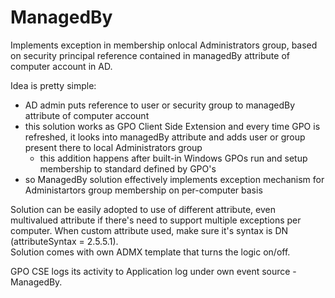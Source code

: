 # ManagedBy
Implements exception in membership onlocal Administrators group, based on security principal reference contained in managedBy attribute of computer account in AD.

Idea is pretty simple:
- AD admin puts reference to user or security group to managedBy attribute of computer account
- this solution works as GPO Client Side Extension and every time GPO is refreshed, it looks into managedBy attribute and adds user or group present there to local Administrators group
  - this addition happens after built-in Windows GPOs run and setup membership to standard defined by GPO's
- so ManagedBy solution effectively implements exception mechanism for Administartors group membership on per-computer basis

Solution can be easily adopted to use of different attribute, even multivalued attribute if there's need to support multiple exceptions per computer. When custom attribute used, make sure it's syntax is DN (attributeSyntax = 2.5.5.1).  
Solution comes with own ADMX template that turns the logic on/off.

GPO CSE logs its activity to Application log under own event source - ManagedBy.
